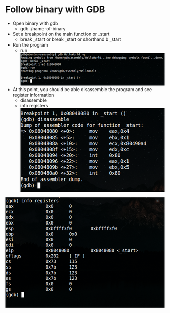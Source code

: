 # Follow binary with GDB

* Open binary with gdb
    * gdb ./name-of-binary
* Set a breakpoint on the main function or _start
    * break _start or break _start or shorthand b _start
* Run the program
    * run
![alt text](https://github.com/billburn/assembly/blob/master/Inspecting%20Binaries%20with%20GDB/screenshots/break-01.png "break _start")
* At this point, you should be able disassemble the program and see register information
    * disassemble
    * info registers
![alt text](https://github.com/billburn/assembly/blob/master/Inspecting%20Binaries%20with%20GDB/screenshots/disassemble-01.png "disassemble")

![alt text](https://github.com/billburn/assembly/blob/master/Inspecting%20Binaries%20with%20GDB/screenshots/registers-01.png "registers")